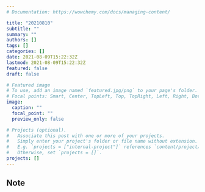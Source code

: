 ```yaml
---
# Documentation: https://wowchemy.com/docs/managing-content/

title: "20210810"
subtitle: ""
summary: ""
authors: []
tags: []
categories: []
date: 2021-08-09T15:22:32Z
lastmod: 2021-08-09T15:22:32Z
featured: false
draft: false

# Featured image
# To use, add an image named `featured.jpg/png` to your page's folder.
# Focal points: Smart, Center, TopLeft, Top, TopRight, Left, Right, BottomLeft, Bottom, BottomRight.
image:
  caption: ""
  focal_point: ""
  preview_only: false

# Projects (optional).
#   Associate this post with one or more of your projects.
#   Simply enter your project's folder or file name without extension.
#   E.g. `projects = ["internal-project"]` references `content/project/deep-learning/index.md`.
#   Otherwise, set `projects = []`.
projects: []
---
```


## Note

